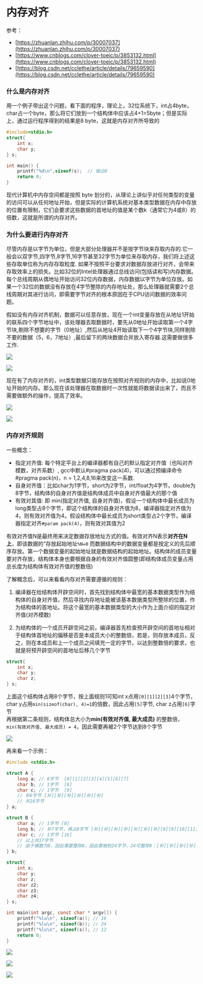 # 内存对齐

参考： 

- [https://zhuanlan.zhihu.com/p/30007037](https://zhuanlan.zhihu.com/p/30007037)
- [https://www.cnblogs.com/clover-toeic/p/3853132.html](https://www.cnblogs.com/clover-toeic/p/3853132.html)
- [https://blog.csdn.net/cclethe/article/details/79659590](https://blog.csdn.net/cclethe/article/details/79659590)

### 什么是内存对齐  

用一个例子带出这个问题，看下面的程序，理论上，32位系统下，int占4byte，char占一个byte，那么将它们放到一个结构体中应该占4+1=5byte；但是实际上，通过运行程序得到的结果是8 byte，这就是内存对齐所导致的 

```c
#include<stdio.h>
struct{
    int x;
    char y;
} s;

int main() {
    printf("%d\n",sizeof(s);  // 输出8
    return 0;
}
```

现代计算机中内存空间都是按照 byte 划分的，从理论上讲似乎对任何类型的变量的访问可以从任何地址开始，但是实际的计算机系统对基本类型数据在内存中存放的位置有限制，它们会要求这些数据的首地址的值是某个数k（通常它为4或8）的倍数，这就是所谓的内存对齐。

### 为什么要进行内存对齐   
尽管内存是以字节为单位，但是大部分处理器并不是按字节块来存取内存的.它一般会以双字节,四字节,8字节,16字节甚至32字节为单位来存取内存，我们将上述这些存取单位称为内存存取粒度. 如果不按照平台要求对数据存放进行对齐，会带来存取效率上的损失。比如32位的Intel处理器通过总线访问(包括读和写)内存数据。每个总线周期从偶地址开始访问32位内存数据，内存数据以字节为单位存放。如果一个32位的数据没有存放在4字节整除的内存地址处，那么处理器就需要2个总线周期对其进行访问，即需要字节对齐的根本原因在于CPU访问数据的效率问题。  

假如没有内存对齐机制，数据可以任意存放，现在一个int变量存放在从地址1开始的联系四个字节地址中，该处理器去取数据时，要先从0地址开始读取第一个4字节块,剔除不想要的字节（0地址）,然后从地址4开始读取下一个4字节块,同样剔除不要的数据（5，6，7地址）,最后留下的两块数据合并放入寄存器.这需要做很多工作.  

![](images/1.jpg)    

![](images/2.png)  

现在有了内存对齐的，int类型数据只能存放在按照对齐规则的内存中，比如说0地址开始的内存。那么现在该处理器在取数据时一次性就能将数据读出来了，而且不需要做额外的操作，提高了效率。  

![](images/3.png)  

![](images/4.jpg)  

### 内存对齐规则  

一些概念：  
- 指定对齐值: 每个特定平台上的编译器都有自己的默认指定对齐值（也叫对齐模数，对齐系数）, gcc中默认#pragma pack(4)，可以通过预编译命令#pragma pack(n)，n = 1,2,4,8,16来改变这一系数.   
- 自身对齐值：比如char为1字节，short为2字节，int/float为4字节，double为8字节，结构体的自身对齐值是结构体成员中自身对齐值最大的那个值
- 有效对其值: 即 min(指定对齐值, 自身对齐值)，假设一个结构体中最长成员为long类型占8个字节，即这个结构体的自身对齐值为8，编译器指定对齐值为4，则有效对齐值为4。假设结构体中最长成员为short类型占2个字节，编译器指定对齐`#param pack(4)`，则有效对其值为2

有效对齐值N是最终用来决定数据存放地址方式的值。有效对齐N表示**对齐在N上**，即该数据的“存放起始地址`%N=0` 而数据结构中的数据变量都是按定义的先后顺序存放。第一个数据变量的起始地址就是数据结构的起始地址。结构体的成员变量要对齐存放，结构体本身也要根据自身的有效对齐值圆整(即结构体成员变量占用总长度为结构体有效对齐值的整数倍)

了解概念后，可以来看看内存对齐需要遵循的规则： 

1. 编译器在给结构体开辟空间时，首先找到结构体中最宽的基本数据类型作为结构体的自身对齐值，然后寻找内存地址能被该基本数据类型所整除的位置，作为结构体的首地址。将这个最宽的基本数据类型的大小作为上面介绍的指定对齐值(对齐模数)

2. 为结构体的一个成员开辟空间之前，编译器首先检查预开辟空间的首地址相对于结构体首地址的偏移是否是本成员大小的整数倍，若是，则存放本成员，反之，则在本成员和上一个成员之间填充一定的字节，以达到整数倍的要求，也就是将预开辟空间的首地址后移几个字节


```C
struct{
    int x;
    char y;
    char z;
} s;
```
上面这个结构体占用8个字节，按上面规则1可知int x点用`[0][1][2][3]`4个字节，char y占用`min(sizeof(char), 4)=1`的倍数，因此占用`[5]`字节, char z占用`[6]`字节  
再根据第二条规则，结构体总大小为**min(有效对齐值, 最大成员)** 的整数倍，`min(有效对齐值, 最大成员) = 4`，因此需要再被2个字节达到8个字节   

![](images/5.png)

再来看一个示例： 

```c
#include <stdio.h>

struct A {
    long a; // 8字节  [0][1][2][3][4][5][6][7]
    char b; // 1字节  [8]
    char c; // 1字节  [9]
    // 补6字节 [补][补][补][补][补][补]
    // 共16字节
} a;

struct B {
    char a; // 1字节 [0]
    long b; // 补7字节，再占8字节 [补][补][补][补][补][补][补][8][9][10][11][12][13][14][15]
    char c; // 1字节 [16]
    // 以上共17字节
    // 由于模数为8，因此需要整除8，因此需被到24字节，24可整除8：[补][补][补][补][补][补][补]
} b;

struct{
    int x;
    char y;
    char z;
    char z2;
    char z3;
    char z4;
} s;

int main(int argc, const char * argv[]) {
    printf("%lu\n", sizeof(a)); // 16
    printf("%lu\n", sizeof(b)); // 24
    printf("%lu\n", sizeof(s)); // 12
    return 0;
}
```

![](images/6.png)  

![](images/7.png)  

![](images/8.png)

